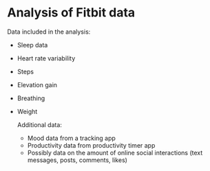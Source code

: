 # Analysis of Fitbit data
Data included in the analysis:
- Sleep data
- Heart rate variability
- Steps
- Elevation gain
- Breathing
- Weight

  Additional data:
  - Mood data from a tracking app
  - Productivity data from productivity timer app
  - Possibly data on the amount of online social interactions (text messages, posts, comments, likes)
 
   
